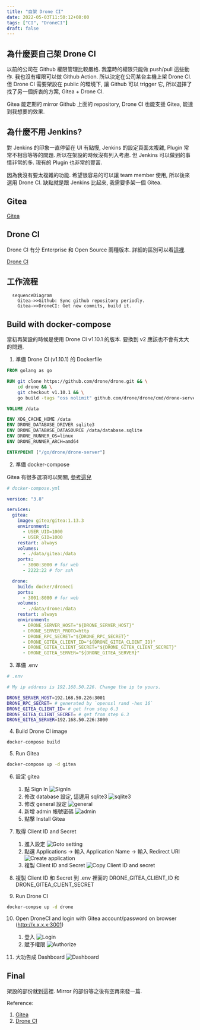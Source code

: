```yaml
---
title: "自架 Drone CI"
date: 2022-05-03T11:50:12+08:00
tags: ["CI", "DroneCI"]
draft: false
---
```


## 為什麼要自己架 Drone CI

以前的公司在 Github 權限管理比較嚴格. 我當時的權限只能做 push/pull 這些動作. 我也沒有權限可以做 Github Action.
所以決定在公司某台主機上架 Drone CI.
但 Drone CI 需要架設在 public 的環境下, 讓 Github 可以 trigger 它, 所以選擇了找了另一個折衷的方案, Gitea + Drone CI.

Gitea 能定期的 mirror Github 上面的 repository, Drone CI 也能支援 Gitea, 能達到我想要的效果.

## 為什麼不用 Jenkins?

對 Jenkins 的印象一直停留在 UI 有點慢, Jenkins 的設定頁面太複雜, Plugin 常常不相容等等的問題. 所以在架設的時候沒有列入考慮.
但 Jenkins 可以做到的事情非常的多. 現有的 Plugin 也非常的豐富.

因為我沒有要太複雜的功能. 希望很容易的可以讓 team member 使用, 所以後來選用 Drone CI.
缺點就是跟 Jenkins 比起來, 我需要多架一個 Gitea.

## Gitea

[Gitea](https://gitea.io/zh-tw/)

## Drone CI

Drone CI 有分 Enterprise 和 Open Source 兩種版本.
詳細的區別可以看[這裡](https://www.drone.io/enterprise/opensource/).

[Drone CI](https://www.drone.io/)

## 工作流程

```mermaid
  sequenceDiagram
    Gitea->>Github: Sync github repository periodly.
    Gitea->>DroneCI: Get new commits, build it.
```

## Build with docker-compose

當初再架設的時候是使用 Drone CI v1.10.1 的版本. 要換到 v2 應該也不會有太大的問題.

1. 準備 Drone CI (v1.10.1) 的 Dockerfile

```Dockerfile
FROM golang as go

RUN git clone https://github.com/drone/drone.git && \
    cd drone && \
    git checkout v1.10.1 && \
    go build -tags "oss nolimit" github.com/drone/drone/cmd/drone-server

VOLUME /data

ENV XDG_CACHE_HOME /data
ENV DRONE_DATABASE_DRIVER sqlite3
ENV DRONE_DATABASE_DATASOURCE /data/database.sqlite
ENV DRONE_RUNNER_OS=linux
ENV DRONE_RUNNER_ARCH=amd64

ENTRYPOINT ["/go/drone/drone-server"]
```

2. 準備 docker-compose

Gitea 有很多選項可以開關, [參考這兒](https://docs.gitea.io/en-us/config-cheat-sheet/)

```yaml
# docker-compose.yml

version: "3.8"

services:
  gitea:
    image: gitea/gitea:1.13.3
    environment:
      - USER_UID=1000
      - USER_GID=1000
    restart: always
    volumes:
      - ./data/gitea:/data
    ports:
      - 3000:3000 # for web
      - 2222:22 # for ssh

  drone:
    build: docker/droneci
    ports:
      - 3001:8080 # for web
    volumes:
      - ./data/drone:/data
    restart: always
    environment:
      - DRONE_SERVER_HOST="${DRONE_SERVER_HOST}"
      - DRONE_SERVER_PROTO=http
      - DRONE_RPC_SECRET="${DRONE_RPC_SECRET}"
      - DRONE_GITEA_CLIENT_ID="${DRONE_GITEA_CLIENT_ID}"
      - DRONE_GITEA_CLIENT_SECRET="${DRONE_GITEA_CLIENT_SECRET}"
      - DRONE_GITEA_SERVER="${DRONE_GITEA_SERVER}"
```

3. 準備 .env

```sh
# .env

# My ip address is 192.168.50.226. Change the ip to yours.

DRONE_SERVER_HOST=192.168.50.226:3001
DRONE_RPC_SECRET= # generated by `openssl rand -hex 16`
DRONE_GITEA_CLIENT_ID= # get from step 6.3
DRONE_GITEA_CLIENT_SECRET= # get from step 6.3
DRONE_GITEA_SERVER=192.168.50.226:3000
```

4. Build Drone CI image

```sh
docker-compose build
```

5. Run Gitea

```sh
docker-compose up -d gitea
```

6. 設定 gitea

   1. 點 Sign In
      ![SignIn](../img/gitea-1-init.png)
   2. 修改 database 設定, 這邊用 sqlite3
      ![sqlite3](../img/gitea-2-1-database.png)
   3. 修改 general 設定
      ![general](../img/gitea-2-2-general.png)
   4. 新增 admin 帳號密碼
      ![admin](../img/gitea-2-3-admin.png)
   5. 點擊 Install Gitea

7. 取得 Client ID and Secret

   1. 進入設定
      ![Goto setting](../img/gitea-3-1-goto-setting.png)
   2. 點選 Applications -> 輸入 Application Name -> 輸入 Redirect URI
      ![Create application](../img/gitea-3-2-create-app.png)
   3. 複製 Client ID and Secret
      ![Copy Client ID and secret](../img/gitea-3-3-get-id-secret.png)

8. 複製 Client ID 和 Secret 到 .env 裡面的 DRONE_GITEA_CLIENT_ID 和 DRONE_GITEA_CLIENT_SECRET

9. Run Drone CI

```sh
docker-compse up -d drone
```

10. Open DroneCI and login with Gitea account/password on browser (http://x.x.x.x:3001)

    1. 登入
       ![Login](../img/drone-9-login.png)
    2. 賦予權限
       ![Authorize](../img/drone-9-authorize.png)

11. 大功告成 Dashboard
    ![Dashboard](../img/drone-dashboard.png)

## Final

架設的部份就到這裡. Mirror 的部份等之後有空再來發一篇.

Reference:
1. [Gitea](https://gitea.io/zh-tw/)
2. [Drone CI](https://www.drone.io/)
